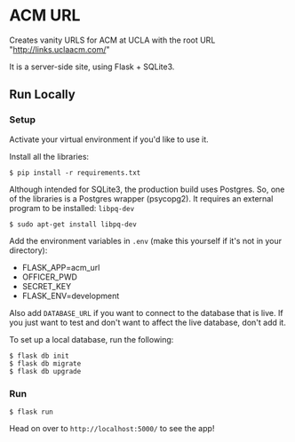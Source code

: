 # ACM URL

Creates vanity URLS for ACM at UCLA with the root URL "http://links.uclaacm.com/"

It is a server-side site, using Flask + SQLite3.

## Run Locally
### Setup
Activate your virtual environment if you'd like to use it.

Install all the libraries:
```shell
$ pip install -r requirements.txt
```

Although intended for SQLite3, the production build uses Postgres. So, one of the libraries is a Postgres wrapper (psycopg2). It requires an external program to be installed: `libpq-dev`
```shell
$ sudo apt-get install libpq-dev
```

Add the environment variables in `.env` (make this yourself if it's not in your directory):
- FLASK_APP=acm_url
- OFFICER_PWD
- SECRET_KEY
- FLASK_ENV=development

Also add `DATABASE_URL` if you want to connect to the database that is live. If you just want to test and don't want to affect the live database, don't add it.

To set up a local database, run the following:
```shell
$ flask db init
$ flask db migrate
$ flask db upgrade
```

### Run
```shell
$ flask run
```

Head on over to `http://localhost:5000/` to see the app!